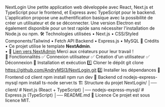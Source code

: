 NextLogin
Une petite application web développée avec React, Next.js et TypeScript pour le frontend, et Express avec TypeScript pour le backend. L'application propose une authentification basique avec la possibilité de créer un utilisateur et de se déconnecter.
Une version Electron est également disponible pour un test rapide sans nécessiter l'installation de Node.js ou npm.
🛠️ Technologies utilisées
• Next.js 
• CSS/Styled Components/Tailwind 
• Fetch API Backend
• Express.js 
• MySQL 
📌 Crédits
• Ce projet utilise le template **NextAdmin**.  
• 📌 [Lien vers NextAdmin]( https://github.com/NextAdminHQ/nextjs-admin-dashboard) 
Merci aux créateurs pour leur travail !  
📌 Fonctionnalités
✅ Connexion utilisateur
✅ Création d'un utilisateur
✅ Déconnexion
🚀 Installation et exécution
1️⃣  Cloner le dépôt
git clone https://github.com/AndryMSI3/NextLogin.git
2️⃣  Installer les dépendances
🔹 Frontend 
cd client
npm install
npm run dev
🔹 Backend
cd nodejs-express-mysql
npm install
ts-node server.ts
🏗️ Structure du projet
NextLogin/
│── client/  # Next.js (React + TypeScript)
│── nodejs-express-mysql/   # Express.js (TypeScript)
│── README.md
📜 Licence
Ce projet est sous licence MIT.

